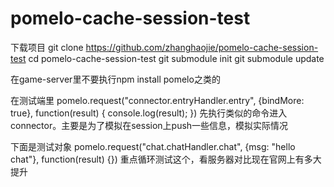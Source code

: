 pomelo-cache-session-test
=========================

下载项目
git clone https://github.com/zhanghaojie/pomelo-cache-session-test
cd pomelo-cache-session-test
git submodule init
git submodule update

在game-server里不要执行npm install pomelo之类的

在测试端里
      pomelo.request("connector.entryHandler.entry", {bindMore: true}, function(result) {
         console.log(result);
      })
先执行类似的命令进入connector。主要是为了模拟在session上push一些信息，模拟实际情况

下面是测试对象
      pomelo.request("chat.chatHandler.chat", {msg: "hello chat"}, function(result) {})
重点循环测试这个，看服务器对比现在官网上有多大提升
